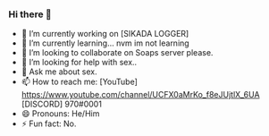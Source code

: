 ### Hi there 👋

- 🔭 I’m currently working on [SIKADA LOGGER]
- 🌱 I’m currently learning... nvm im not learning
- 👯 I’m looking to collaborate on Soaps server please.
- 🤔 I’m looking for help with sex..
- 💬 Ask me about sex.
- 📫 How to reach me: [YouTube] https://www.youtube.com/channel/UCFX0aMrKo_f8eJUjtlX_6UA [DISCORD] 970#0001
- 😄 Pronouns: He/Him
- ⚡ Fun fact: No.
